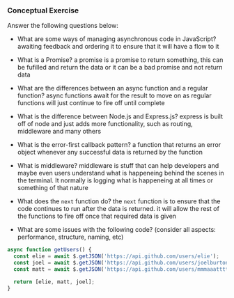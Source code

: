 ### Conceptual Exercise

Answer the following questions below:

- What are some ways of managing asynchronous code in JavaScript?
  awaiting feedback and ordering it to ensure that it will have a flow to it

- What is a Promise?
  a promise is a promise to return something, this can be fufilled and return the data or it can be a bad promise and not return data

- What are the differences between an async function and a regular function?
  async functions await for the result to move on as regular functions will just continue to fire off until complete

- What is the difference between Node.js and Express.js?
  express is built off of node and just adds more functionality, such as routing, middleware and many others

- What is the error-first callback pattern?
  a function that returns an error object whenever any successful data is returned by the function

- What is middleware?
  middleware is stuff that can help developers and maybe even users understand what is happeneing behind the scenes in the terminal. It normally is logging what is happeneing at all times or something of that nature

- What does the `next` function do?
  the `next` function is to ensure that the code continues to run after the data is returned. it will allow the rest of the functions to fire off once that required data is given

- What are some issues with the following code? (consider all aspects: performance, structure, naming, etc)

```js
async function getUsers() {
  const elie = await $.getJSON('https://api.github.com/users/elie');
  const joel = await $.getJSON('https://api.github.com/users/joelburton');
  const matt = await $.getJSON('https://api.github.com/users/mmmaaatttttt');

  return [elie, matt, joel];
}
```
